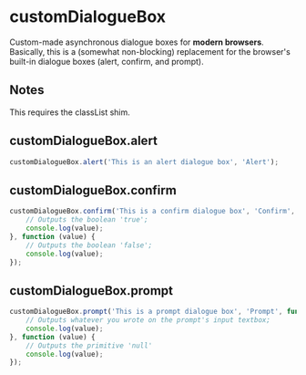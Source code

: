 customDialogueBox
===============

Custom-made asynchronous dialogue boxes for **modern browsers**.
Basically, this is a (somewhat non-blocking) replacement for the browser's built-in dialogue boxes (alert, confirm, and prompt).

## Notes

This requires the classList shim.

## customDialogueBox.alert

```javascript
customDialogueBox.alert('This is an alert dialogue box', 'Alert');
```

## customDialogueBox.confirm

```javascript
customDialogueBox.confirm('This is a confirm dialogue box', 'Confirm', function (value) {
    // Outputs the boolean 'true';
    console.log(value);
}, function (value) {
    // Outputs the boolean 'false';
    console.log(value);
});
```

## customDialogueBox.prompt

```javascript
customDialogueBox.prompt('This is a prompt dialogue box', 'Prompt', function (value) {
    // Outputs whatever you wrote on the prompt's input textbox;
    console.log(value);
}, function (value) {
    // Outputs the primitive 'null'
    console.log(value);
});
```
